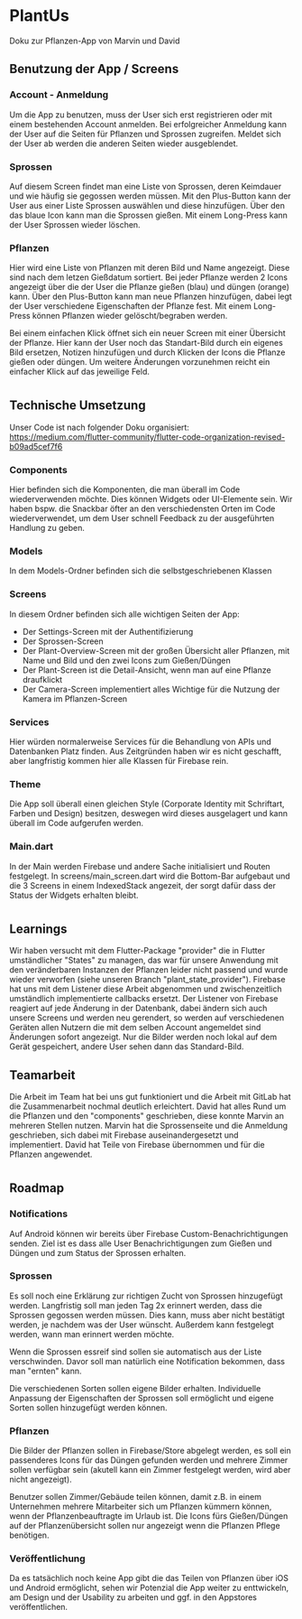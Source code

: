# PlantUs
Doku zur Pflanzen-App von Marvin und David

## Benutzung der App / Screens

### Account - Anmeldung
Um die App zu benutzen, muss der User sich erst registrieren oder mit einem bestehenden Account anmelden.
Bei erfolgreicher Anmeldung kann der User auf die Seiten für Pflanzen und Sprossen zugreifen.
Meldet sich der User ab werden die anderen Seiten wieder ausgeblendet.
### Sprossen
Auf diesem Screen findet man eine Liste von Sprossen, deren Keimdauer und wie häufig sie gegossen werden müssen.
Mit den Plus-Button kann der User aus einer Liste Sprossen auswählen und diese hinzufügen.
Über den das blaue Icon kann man die Sprossen gießen.
Mit einem Long-Press kann der User Sprossen wieder löschen.
### Pflanzen
Hier wird eine Liste von Pflanzen mit deren Bild und Name angezeigt. Diese sind nach dem letzen Gießdatum sortiert.
Bei jeder Pflanze werden 2 Icons angezeigt über die der User die Pflanze gießen (blau) und düngen (orange) kann.
Über den Plus-Button kann man neue Pflanzen hinzufügen, dabei legt der User verschiedene Eigenschaften der Pflanze fest.
Mit einem Long-Press können Pflanzen wieder gelöscht/begraben werden.

Bei einem einfachen Klick öffnet sich ein neuer Screen mit einer Übersicht der Pflanze.
Hier kann der User noch das Standart-Bild durch ein eigenes Bild ersetzen, Notizen hinzufügen und durch Klicken der Icons die Pflanze gießen oder düngen.
Um weitere Änderungen vorzunehmen reicht ein einfacher Klick auf das jeweilige Feld.

#

## Technische Umsetzung
Unser Code ist nach folgender Doku organisiert:
https://medium.com/flutter-community/flutter-code-organization-revised-b09ad5cef7f6

### Components
Hier befinden sich die Komponenten, die man überall im Code wiederverwenden möchte. 
Dies können Widgets oder UI-Elemente sein.
Wir haben bspw. die Snackbar öfter an den verschiedensten Orten im Code wiederverwendet, um dem User schnell Feedback zu der ausgeführten Handlung zu geben.

### Models
In dem Models-Ordner befinden sich die selbstgeschriebenen Klassen
### Screens
In diesem Ordner befinden sich alle wichtigen Seiten der App: 
* Der Settings-Screen mit der Authentifizierung
* Der Sprossen-Screen
* Der Plant-Overview-Screen mit der großen Übersicht aller Pflanzen, mit Name und Bild und den zwei Icons zum Gießen/Düngen
* Der Plant-Screen ist die Detail-Ansicht, wenn man auf eine Pflanze draufklickt
* Der Camera-Screen implementiert alles Wichtige für die Nutzung der Kamera im Pflanzen-Screen

### Services
Hier würden normalerweise Services für die Behandlung von APIs und Datenbanken Platz finden. Aus Zeitgründen haben wir es nicht geschafft, aber langfristig kommen hier alle Klassen für Firebase rein.

### Theme
Die App soll überall einen gleichen Style (Corporate Identity mit Schriftart, Farben und Design) besitzen, deswegen wird dieses ausgelagert und kann überall im Code aufgerufen werden.

### Main.dart

In der Main werden Firebase und andere Sache initialisiert und Routen festgelegt.
In screens/main_screen.dart wird die Bottom-Bar aufgebaut und die 3 Screens in einem IndexedStack angezeit, der sorgt dafür dass der Status der Widgets erhalten bleibt.

#


## Learnings
Wir haben versucht mit dem Flutter-Package "provider" die in Flutter umständlicher "States" zu managen, das war für unsere Anwendung mit den veränderbaren Instanzen der Pflanzen leider nicht passend und wurde wieder verworfen (siehe unseren Branch "plant_state_provider"). Firebase hat uns mit dem Listener diese Arbeit abgenommen und zwischenzeitlich umständlich implementierte callbacks ersetzt. Der Listener von Firebase reagiert auf jede Änderung in der Datenbank, dabei ändern sich auch unsere Screens und werden neu gerendert, so werden auf verschiedenen Geräten allen Nutzern die mit dem selben Account angemeldet sind Änderungen sofort angezeigt.
Nur die Bilder werden noch lokal auf dem Gerät gespeichert, andere User sehen dann das Standard-Bild.

## Teamarbeit
Die Arbeit im Team hat bei uns gut funktioniert und die Arbeit mit GitLab hat die Zusammenarbeit nochmal deutlich erleichtert.
David hat alles Rund um die Pflanzen und den "components" geschrieben, diese konnte Marvin an mehreren Stellen nutzen.
Marvin hat die Sprossenseite und die Anmeldung geschrieben, sich dabei mit Firebase auseinandergesetzt und implementiert. David hat Teile von Firebase übernommen und für die Pflanzen angewendet.

#
## Roadmap
### Notifications
Auf Android können wir bereits über Firebase Custom-Benachrichtigungen senden. Ziel ist es dass alle User Benachrichtigungen zum Gießen und Düngen und zum Status der Sprossen erhalten.

### Sprossen
Es soll noch eine Erklärung zur richtigen Zucht von Sprossen hinzugefügt werden.
Langfristig soll man jeden Tag 2x erinnert werden, dass die Sprossen gegossen werden müssen. Dies kann, muss aber nicht bestätigt werden, je nachdem was der User wünscht. Außerdem kann festgelegt werden, wann man erinnert werden möchte.

Wenn die Sprossen essreif sind sollen sie automatisch aus der Liste verschwinden. Davor soll man natürlich eine Notification bekommen, dass man "ernten" kann.

Die verschiedenen Sorten sollen eigene Bilder erhalten.
Individuelle Anpassung der Eigenschaften der Sprossen soll ermöglicht und eigene Sorten sollen hinzugefügt werden können.


### Pflanzen
Die Bilder der Pflanzen sollen in Firebase/Store abgelegt werden,
es soll ein passenderes Icons für das Düngen gefunden werden und
mehrere Zimmer sollen verfügbar sein (akutell kann ein Zimmer festgelegt werden, wird aber nicht angezeigt).

Benutzer sollen Zimmer/Gebäude teilen können, damit z.B. in einem Unternehmen mehrere Mitarbeiter sich um Pflanzen kümmern können, wenn der Pflanzenbeauftragte im Urlaub ist.
Die Icons fürs Gießen/Düngen auf der Pflanzenübersicht sollen nur angezeigt wenn die Pflanzen Pflege benötigen.

### Veröffentlichung
Da es tatsächlich noch keine App gibt die das Teilen von Pflanzen über iOS und Android ermöglicht, sehen wir Potenzial die App weiter zu enttwickeln, am Design und der Usability zu arbeiten und ggf. in den Appstores veröffentlichen.
